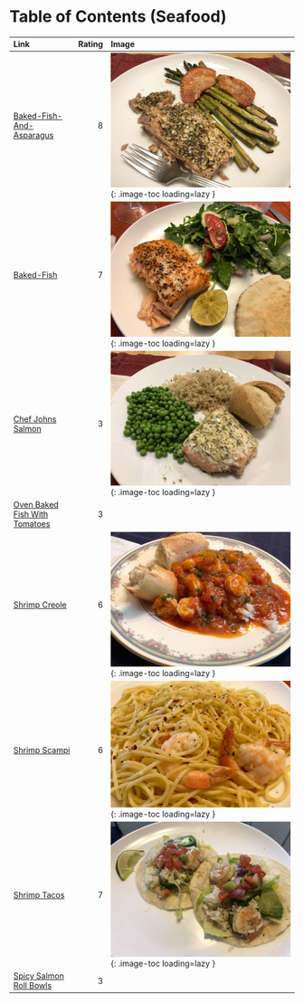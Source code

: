 # Table of Contents (Seafood)

| Link                                                                |   Rating | Image                                                                                         |
|:--------------------------------------------------------------------|---------:|:----------------------------------------------------------------------------------------------|
| [Baked-Fish-And-Asparagus](./baked-fish-and-asparagus.md)           |        8 | ![baked-fish-and-asparagus.jpeg](./baked-fish-and-asparagus.jpeg){: .image-toc loading=lazy } |
| [Baked-Fish](./baked-fish.md)                                       |        7 | ![baked-fish.jpeg](./baked-fish.jpeg){: .image-toc loading=lazy }                             |
| [Chef Johns Salmon](./chef_johns_salmon.md)                         |        3 | ![chef_johns_salmon.jpeg](./chef_johns_salmon.jpeg){: .image-toc loading=lazy }               |
| [Oven Baked Fish With Tomatoes](./oven_baked_fish_with_tomatoes.md) |        3 | <!-- TODO: Capture image -->                                                                  |
| [Shrimp Creole](./shrimp_creole.md)                                 |        6 | ![shrimp_creole.jpeg](./shrimp_creole.jpeg){: .image-toc loading=lazy }                       |
| [Shrimp Scampi](./shrimp_scampi.md)                                 |        6 | ![shrimp_scampi.jpeg](./shrimp_scampi.jpeg){: .image-toc loading=lazy }                       |
| [Shrimp Tacos](./shrimp_tacos.md)                                   |        7 | ![shrimp_tacos.jpg](./shrimp_tacos.jpg){: .image-toc loading=lazy }                           |
| [Spicy Salmon Roll Bowls](./spicy_salmon_roll_bowls.md)             |        3 | <!-- TODO: Capture image -->                                                                  |
